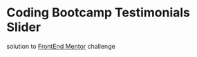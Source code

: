 # Coding Bootcamp Testimonials Slider

solution to [FrontEnd Mentor](https://www.frontendmentor.io) challenge
